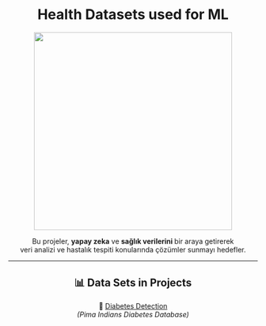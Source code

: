 </div>

<div align="center">

<h1>Health Datasets used for ML</h1>

<img src="https://media.giphy.com/media/v1.Y2lkPWVjZjA1ZTQ3cnZhcmxqanVnemRiZ2wwZmExMjBseGo5NDBqdzMyd3d6NWcxdHA3eCZlcD12MV9naWZzX3NlYXJjaCZjdD1n/9Ai5dIk8xvBm0/giphy.gif" width="400">

<p>
Bu projeler, <b>yapay zeka</b> ve <b>sağlık verilerini </b> bir araya getirerek <br>
veri analizi ve hastalık tespiti konularında çözümler sunmayı hedefler.
</p>

---

<h2>📊 Data Sets in Projects </h2>

🧬 <a href="https://www.kaggle.com/datasets/uciml/pima-indians-diabetes-database?resource=download" target="_blank">Diabetes Detection</a>  
*(Pima Indians Diabetes Database)*

</div>

